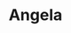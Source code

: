 ---
layout: model.ect
href: '/kitchens/models/modern/angela'
lang: ru
category: '/kitchens/models/modern'
title: 'Angela'
importance: 4
photo: '/кухни/модели/современные/angela/кухня-анжела.jpg'
description: 'Практическая и разнообразная. Дверцы и фронтальные элементы из ДСП с меламиновой пленкой и АБС кантом. Экономические варианты с монохромными и деревянными декорами.'
highlights:
  - 
    caption: 'Плоскости|нового|поколения'
    photo: '/кухни/модели/современные/angela/дсп-нового-поколения.png'
  - 
    caption: 'Горки|из алюминия|и стекла'
    photo: '/кухни/модели/современные/angela/алюминия-и-стекла.png'
  - 
    caption: 'Водостойкий|алюминиевый|кант'
    photo: '/кухни/модели/современные/angela/алюминиевый-кант.png'
topics:
  -
    caption: 'Теплые тона с живой древесной структурой'
    description: 'Новые декоры ДСП плоскостей характеризуются исключительным натуральным видом, живой структурой и большим спектром цветов в гармонии с множеством универсальных цветов.'
    photos:
      - '/кухни/модели/современные/angela/комбинирования-1.jpg'
      - '/кухни/модели/современные/angela/технологии-1.jpg'
      - '/кухни/модели/современные/angela/комбинирования-2.jpg'
  -
    caption: 'Практическая и современная кухня'
    description: 'Богатый выбор комбинаций с использованием ДСП плоскостей с меламиновой пленкой нового поколения. Отличный фасад, как с древесными декорами, так и с монохромными и различными их комбинациями. Цена кухни остается оптимальной.'
    photos:
      - '/кухни/модели/современные/angela/практичность-цена-1.jpg'
  -
    caption: 'Дополнительные кухонные аксессуары'
    description: 'Системы подвешивания, на которые можно дополнительно повесить поставку для бумаги, поставку для специй или крючки. Как завершающий декоративный элемент к кухне можно добавить алюминиевые или стеклянные полки.'
    photos:
      - '/кухни/модели/современные/angela/аксессуары-1.jpg'
      - '/кухни/модели/современные/angela/аксессуары-2.jpg'
  -
    caption: 'Современные технологии, обеспечивающие удобство'
    description: 'Для максимального комфорта в кухне используются петли и элементы с плавным закрыванием всех дверец и ящиков, чтобы шкафы выдвигались почти без усилий и закрывались мягко и бесшумно.'
    highlight: 'Функциональное| и удобное'
    photos:
      - '/кухни/модели/современные/angela/технологии-2.jpg'
      - '/кухни/модели/современные/angela/технологии-3.jpg'
      - '/кухни/технологии/аксессуары/распределение-для-шкаф.jpg'
doors:
  description: 'Дверцы изготовлены из 18 мм ДСП с меланиновой пленкой, с 2 мм кантом. Для канта используется немецкая технология и материалы, гарантирующие безупречный результат.'
  categories:
    - 
      caption: 'ДСП'
      photos:
        - '/кухни/модели/современные/angela/дверцы/дсп/дсп-1.jpg'
        - '/кухни/модели/современные/angela/дверцы/дсп/дсп-2.jpg'
        - '/кухни/модели/современные/angela/дверцы/дсп/дсп-3.jpg'
    - 
      caption: 'Алюминиевая рамка'
      photos:
        - '/кухни/модели/современные/angela/дверцы/алюминиевая-рама/алюминиевая-рама-1.jpg'
        - '/кухни/модели/современные/angela/дверцы/алюминиевая-рама/алюминиевая-рама-2.jpg'
        - '/кухни/модели/современные/angela/дверцы/алюминиевая-рама/алюминиевая-рама-3.jpg'
handles:
  description: 'Разнообразие стандартных и дизайнерских решений для ручек. Хорошо подобранные, чтобы быть удобными и стильными, в тон с предлагаемой моделью. Ручки – из высококачественного материала, который никак не меняет свои качества со временем. Не темнеют и не шелушатся.'
  categories:
    - 
      caption: 'Узкие и широкие металлические ручки'
      photos:
        - '/кухни/модели/современные/angela/ручки/ручки-1.jpg'
        - '/кухни/модели/современные/angela/ручки/ручки-2.jpg'
        - '/кухни/модели/современные/angela/ручки/ручки-3.jpg'
        - '/кухни/модели/современные/angela/ручки/ручки-4.jpg'
        - '/кухни/модели/современные/angela/ручки/ручки-5.jpg'
        - '/кухни/модели/современные/angela/ручки/ручки-6.jpg'
        - '/кухни/модели/современные/angela/ручки/ручки-7.jpg'
        - '/кухни/модели/современные/angela/ручки/ручки-8.jpg'
        - '/кухни/модели/современные/angela/ручки/ручки-9.jpg'
        - '/кухни/модели/современные/angela/ручки/ручки-10.jpg'
        - '/кухни/модели/современные/angela/ручки/ручки-11.jpg'
        - '/кухни/модели/современные/angela/ручки/ручки-12.jpg'
        - '/кухни/модели/современные/angela/ручки/ручки-13.jpg'
worktops:
  description: 'Большое разнообразие декоров и материалов для столешниц. Легко могут сочетаться с дизайном кухни. Столешницы из HPL, EGGER и KAINDL – Австрия. Столешницы из технического камня QUARELLA – Италия. Столешницы из гранита NATURAL STONES – Италия.'
  hpl:
    photos:
      - '/кухни/модели/современные/angela/столешница/hpl/hpl-1.jpg'
      - '/кухни/модели/современные/angela/столешница/hpl/hpl-2.jpg'
      - '/кухни/модели/современные/angela/столешница/hpl/hpl-3.jpg'
      - '/кухни/модели/современные/angela/столешница/hpl/hpl-4.jpg'
      - '/кухни/модели/современные/angela/столешница/hpl/hpl-5.jpg'
      - '/кухни/модели/современные/angela/столешница/hpl/hpl-6.jpg'
      - '/кухни/модели/современные/angela/столешница/hpl/hpl-7.jpg'
      - '/кухни/модели/современные/angela/столешница/hpl/hpl-8.jpg'
      - '/кухни/модели/современные/angela/столешница/hpl/hpl-9.jpg'
      - '/кухни/модели/современные/angela/столешница/hpl/hpl-10.jpg'
      - '/кухни/модели/современные/angela/столешница/hpl/hpl-11.jpg'
      - '/кухни/модели/современные/angela/столешница/hpl/hpl-12.jpg'
      - '/кухни/модели/современные/angela/столешница/hpl/hpl-13.jpg'
      - '/кухни/модели/современные/angela/столешница/hpl/hpl-14.jpg'
      - '/кухни/модели/современные/angela/столешница/hpl/hpl-15.jpg'
      - '/кухни/модели/современные/angela/столешница/hpl/hpl-16.jpg'
      - '/кухни/модели/современные/angela/столешница/hpl/hpl-17.jpg'
      - '/кухни/модели/современные/angela/столешница/hpl/hpl-18.jpg'
      - '/кухни/модели/современные/angela/столешница/hpl/hpl-19.jpg'
  granite:
    photos:
      - '/кухни/модели/современные/angela/столешница/гранит/гранит-1.jpg'
      - '/кухни/модели/современные/angela/столешница/гранит/гранит-2.jpg'
      - '/кухни/модели/современные/angela/столешница/гранит/гранит-3.jpg'
      - '/кухни/модели/современные/angela/столешница/гранит/гранит-4.jpg'
      - '/кухни/модели/современные/angela/столешница/гранит/гранит-5.jpg'
      - '/кухни/модели/современные/angela/столешница/гранит/гранит-6.jpg'
      - '/кухни/модели/современные/angela/столешница/гранит/гранит-7.jpg'
      - '/кухни/модели/современные/angela/столешница/гранит/гранит-8.jpg'
      - '/кухни/модели/современные/angela/столешница/гранит/гранит-9.jpg'
  technicalStone:
    photos:
      - '/кухни/модели/современные/angela/столешница/технический-камень/технический-камень-1.jpg'
      - '/кухни/модели/современные/angela/столешница/технический-камень/технический-камень-2.jpg'
      - '/кухни/модели/современные/angela/столешница/технический-камень/технический-камень-3.jpg'
      - '/кухни/модели/современные/angela/столешница/технический-камень/технический-камень-4.jpg'
      - '/кухни/модели/современные/angela/столешница/технический-камень/технический-камень-5.jpg'
      - '/кухни/модели/современные/angela/столешница/технический-камень/технический-камень-6.jpg'
---